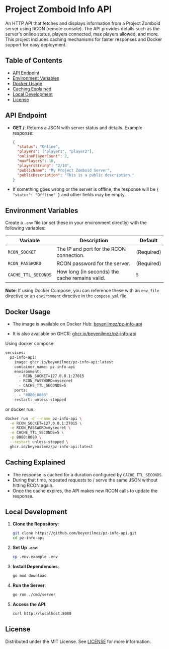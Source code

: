 # Project Zomboid Info API

An HTTP API that fetches and displays information from a Project Zomboid server using RCON (remote console). The API provides details such as the server's online status, players connected, max players allowed, and more. This project includes caching mechanisms for faster responses and Docker support for easy deployment.

## Table of Contents

- [API Endpoint](#api-endpoint)
- [Environment Variables](#environment-variables)
- [Docker Usage](#docker-usage)
- [Caching Explained](#caching-explained)
- [Local Development](#local-development)
- [License](#license)

## API Endpoint

- **GET /**: Returns a JSON with server status and details. Example response:

  ```json
  {
    "status": "Online",
    "players": ["player1", "player2"],
    "onlinePlayerCount": 2,
    "maxPlayers": 10,
    "playersString": "2/10",
    "publicName": "My Project Zomboid Server",
    "publicDescription": "This is a public description."
  }
  ```

* If something goes wrong or the server is offline, the response will be `{ "status": "Offline" }` and other fields may be empty.

## Environment Variables

Create a `.env` file (or set these in your environment directly) with the following variables:

| Variable            | Description                                    | Default    |
| ------------------- | ---------------------------------------------- | ---------- |
| `RCON_SOCKET`       | The IP and port for the RCON connection.       | (Required) |
| `RCON_PASSWORD`     | RCON password for the server.                  | (Required) |
| `CACHE_TTL_SECONDS` | How long (in seconds) the cache remains valid. | `5`        |

**Note**: If using Docker Compose, you can reference these with an `env_file` directive or an `environment` directive in the `compose.yml` file.

## Docker Usage

- The image is available on Docker Hub: [beyenilmez/pz-info-api](https://hub.docker.com/r/beyenilmez/pz-info-api)

- It is also available on GHCR: [ghcr.io/beyenilmez/pz-info-api](https://ghcr.io/beyenilmez/pz-info-api)

Using docker compose:

```bash
services:
  pz-info-api:
    image: ghcr.io/beyenilmez/pz-info-api:latest
    container_name: pz-info-api
    environment:
      - RCON_SOCKET=127.0.0.1:27015
      - RCON_PASSWORD=mysecret
      - CACHE_TTL_SECONDS=5
    ports:
      - "8080:8080"
    restart: unless-stopped
```

or docker run:

```bash
docker run -d --name pz-info-api \
  -e RCON_SOCKET=127.0.0.1:27015 \
  -e RCON_PASSWORD=mysecret \
  -e CACHE_TTL_SECONDS=5 \
  -p 8080:8080 \
  --restart unless-stopped \
  ghcr.io/beyenilmez/pz-info-api:latest
```

## Caching Explained

- The response is cached for a duration configured by `CACHE_TTL_SECONDS`.
- During that time, repeated requests to / serve the same JSON without hitting RCON again.
- Once the cache expires, the API makes new RCON calls to update the response.

## Local Development

1. **Clone the Repository**:
   ```bash
   git clone https://github.com/beyenilmez/pz-info-api.git
   cd pz-info-api
   ```
2. **Set Up `.env`**:
   ```bash
   cp .env.example .env
   ```
3. **Install Dependencies**:
   ```bash
   go mod download
   ```
4. **Run the Server**:
   ```bash
   go run ./cmd/server
   ```
5. **Access the API**:
   ```bash
   curl http://localhost:8080
   ```

## License

Distributed under the MIT License. See [LICENSE](https://github.com/beyenilmez/pz-info-api/blob/main/LICENSE) for more information.
